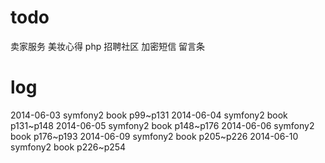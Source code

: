 # todo
卖家服务
美妆心得
php 招聘社区
加密短信
留言条

# log
2014-06-03 symfony2 book p99~p131
2014-06-04 symfony2 book p131~p148
2014-06-05 symfony2 book p148~p176
2014-06-06 symfony2 book p176~p193
2014-06-09 symfony2 book p205~p226
2014-06-10 symfony2 book p226~p254
